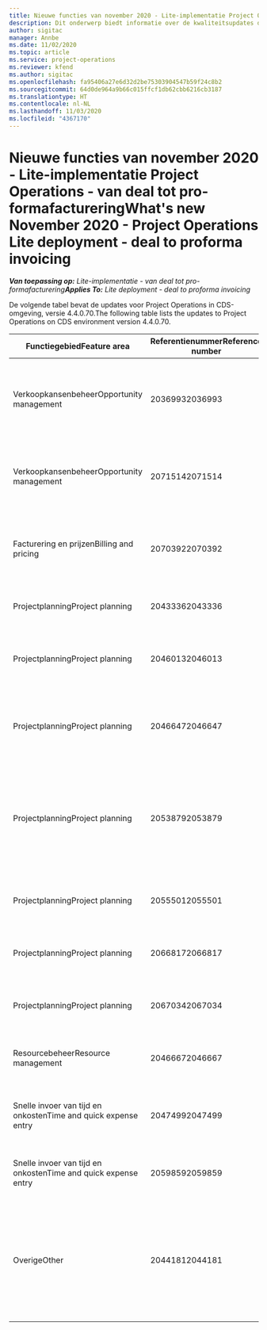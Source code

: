 ```yaml
---
title: Nieuwe functies van november 2020 - Lite-implementatie Project Operations - van deal tot pro-formafacturering
description: Dit onderwerp biedt informatie over de kwaliteitsupdates die beschikbaar zijn in de release van november 2020 van Lite-implementatie Project Operations - van deal tot pro-formafacturering.
author: sigitac
manager: Annbe
ms.date: 11/02/2020
ms.topic: article
ms.service: project-operations
ms.reviewer: kfend
ms.author: sigitac
ms.openlocfilehash: fa95406a27e6d32d2be75303904547b59f24c8b2
ms.sourcegitcommit: 64d0de964a9b66c015ffcf1db62cbb6216cb3187
ms.translationtype: HT
ms.contentlocale: nl-NL
ms.lasthandoff: 11/03/2020
ms.locfileid: "4367170"
---
```

# <a name="whats-new-november-2020---project-operations-lite-deployment---deal-to-proforma-invoicing"></a><span data-ttu-id="98b40-103">Nieuwe functies van november 2020 - Lite-implementatie Project Operations - van deal tot pro-formafacturering</span><span class="sxs-lookup"><span data-stu-id="98b40-103">What's new November 2020 - Project Operations Lite deployment - deal to proforma invoicing</span></span>

<span data-ttu-id="98b40-104">_**Van toepassing op:** Lite-implementatie - van deal tot pro-formafacturering_</span><span class="sxs-lookup"><span data-stu-id="98b40-104">_**Applies To:** Lite deployment - deal to proforma invoicing_</span></span>

<span data-ttu-id="98b40-105">De volgende tabel bevat de updates voor Project Operations in CDS-omgeving, versie 4.4.0.70.</span><span class="sxs-lookup"><span data-stu-id="98b40-105">The following table lists the updates to Project Operations on CDS environment version 4.4.0.70.</span></span>

| <span data-ttu-id="98b40-106">Functiegebied</span><span class="sxs-lookup"><span data-stu-id="98b40-106">Feature area</span></span>                 | <span data-ttu-id="98b40-107">Referentienummer</span><span class="sxs-lookup"><span data-stu-id="98b40-107">Reference number</span></span> | <span data-ttu-id="98b40-108">Kwaliteitsupdate</span><span class="sxs-lookup"><span data-stu-id="98b40-108">Quality update</span></span>                                                                                                                                                                    |
|------------------------------|------------------|-----------------------------------------------------------------------------------------------------------------------------------------------------------------------------------|
| <span data-ttu-id="98b40-109">Verkoopkansenbeheer</span><span class="sxs-lookup"><span data-stu-id="98b40-109">Opportunity management</span></span>       | <span data-ttu-id="98b40-110">2036993</span><span class="sxs-lookup"><span data-stu-id="98b40-110">2036993</span></span>          | <span data-ttu-id="98b40-111">Schattingsregels en contractregels voor resourcetoekenningen worden bijgewerkt in winnende prijsopgaven wanneer het type prijsopgaveregel **Alle taken** is.</span><span class="sxs-lookup"><span data-stu-id="98b40-111">Estimate line and resource   assignment contract lines are updated on winning quotes when the quote line   type is **All tasks**.</span></span>                                                 |
| <span data-ttu-id="98b40-112">Verkoopkansenbeheer</span><span class="sxs-lookup"><span data-stu-id="98b40-112">Opportunity management</span></span>       | <span data-ttu-id="98b40-113">2071514</span><span class="sxs-lookup"><span data-stu-id="98b40-113">2071514</span></span>          | <span data-ttu-id="98b40-114">Kan geen factuur maken voor een mijlpaal met een vaste prijs voor een contract waarvoor taakgebaseerde facturering is ingeschakeld.</span><span class="sxs-lookup"><span data-stu-id="98b40-114">Can't create an invoice for a   fixed price milestone on a contract that has task-based billing enabled.</span></span>                                                                          |
| <span data-ttu-id="98b40-115">Facturering en prijzen</span><span class="sxs-lookup"><span data-stu-id="98b40-115">Billing and pricing</span></span>          | <span data-ttu-id="98b40-116">2070392</span><span class="sxs-lookup"><span data-stu-id="98b40-116">2070392</span></span>          | <span data-ttu-id="98b40-117">Projectcontractregels op de factuur nemen elke keer toe als **Factuurtransacties vernieuwen** wordt geselecteerd.</span><span class="sxs-lookup"><span data-stu-id="98b40-117">Project contract lines on the   invoice increase every time **Refresh invoice transactions** is   selected.</span></span>                                                                       |
| <span data-ttu-id="98b40-118">Projectplanning</span><span class="sxs-lookup"><span data-stu-id="98b40-118">Project planning</span></span>             | <span data-ttu-id="98b40-119">2043336</span><span class="sxs-lookup"><span data-stu-id="98b40-119">2043336</span></span>          | <span data-ttu-id="98b40-120">Kan de record van een projectteamlid niet verwijderen.</span><span class="sxs-lookup"><span data-stu-id="98b40-120">Unable to delete a project team member record.</span></span>                                                                                                                                    |
| <span data-ttu-id="98b40-121">Projectplanning</span><span class="sxs-lookup"><span data-stu-id="98b40-121">Project planning</span></span>             | <span data-ttu-id="98b40-122">2046013</span><span class="sxs-lookup"><span data-stu-id="98b40-122">2046013</span></span>          | <span data-ttu-id="98b40-123">Inconsistent gedrag voor kolommen met schattingen tijdens laden versus bij verandering van type tijdfase.</span><span class="sxs-lookup"><span data-stu-id="98b40-123">Inconsistent behavior for   Estimates tag columns during load vs. on change of time-phase type.</span></span>                                                                                   |
| <span data-ttu-id="98b40-124">Projectplanning</span><span class="sxs-lookup"><span data-stu-id="98b40-124">Project planning</span></span>             | <span data-ttu-id="98b40-125">2046647</span><span class="sxs-lookup"><span data-stu-id="98b40-125">2046647</span></span>          | <span data-ttu-id="98b40-126">Begin- en eindtijden wijken een uur af wanneer resourcevereisten worden gegenereerd door projectteamleden.</span><span class="sxs-lookup"><span data-stu-id="98b40-126">Start and end times are off by   an hour when resource requirements are generated from project team members.</span></span>                                                                      |
| <span data-ttu-id="98b40-127">Projectplanning</span><span class="sxs-lookup"><span data-stu-id="98b40-127">Project planning</span></span>             | <span data-ttu-id="98b40-128">2053879</span><span class="sxs-lookup"><span data-stu-id="98b40-128">2053879</span></span>          | <span data-ttu-id="98b40-129">(In de komende CDS-uitrol) PublishUnassignedAssignments onderbreekt een poging om een taak op te slaan bij de fout "De doorgegeven waarde voor ConditionOperator.In is leeg".</span><span class="sxs-lookup"><span data-stu-id="98b40-129">(Per the upcoming CDS   rollout)   PublishUnassignedAssignments   breaks an attempt to save a task when  the error, "The   value passed for ConditionOperator.In is   empty."</span></span> |
| <span data-ttu-id="98b40-130">Projectplanning</span><span class="sxs-lookup"><span data-stu-id="98b40-130">Project planning</span></span>             | <span data-ttu-id="98b40-131">2055501</span><span class="sxs-lookup"><span data-stu-id="98b40-131">2055501</span></span>          | <span data-ttu-id="98b40-132">Als **Startdatum van project** leeg is, veroorzaakt dat een fout in de planning.</span><span class="sxs-lookup"><span data-stu-id="98b40-132">Leaving the **Project Start   Date** empty causes a failure in the schedule.</span></span>                                                                                                      |
| <span data-ttu-id="98b40-133">Projectplanning</span><span class="sxs-lookup"><span data-stu-id="98b40-133">Project planning</span></span>             | <span data-ttu-id="98b40-134">2066817</span><span class="sxs-lookup"><span data-stu-id="98b40-134">2066817</span></span>          | <span data-ttu-id="98b40-135">Kan geen generieke resource maken met Personen selecteren in het tabblad **Taken**.</span><span class="sxs-lookup"><span data-stu-id="98b40-135">Can't create a generic   resource   using the people picker on   the **Tasks** tab.</span></span>                                                                                               |
| <span data-ttu-id="98b40-136">Projectplanning</span><span class="sxs-lookup"><span data-stu-id="98b40-136">Project planning</span></span>             | <span data-ttu-id="98b40-137">2067034</span><span class="sxs-lookup"><span data-stu-id="98b40-137">2067034</span></span>          | <span data-ttu-id="98b40-138">De knop **Details weergeven** is niet beschikbaar op de pagina **Details van de taak**.</span><span class="sxs-lookup"><span data-stu-id="98b40-138">**View Details** button isn't available on the **Details of Task** page.</span></span>                                                                                                         |
| <span data-ttu-id="98b40-139">Resourcebeheer</span><span class="sxs-lookup"><span data-stu-id="98b40-139">Resource management</span></span>          | <span data-ttu-id="98b40-140">2046667</span><span class="sxs-lookup"><span data-stu-id="98b40-140">2046667</span></span>          | <span data-ttu-id="98b40-141">Generieke teamleden worden niet verwijderd, zelfs niet nadat aan alle bronnen is voldaan.</span><span class="sxs-lookup"><span data-stu-id="98b40-141">Generic team members aren't   deleted even after all resources are fulfilled.</span></span>                                                                                                     |
| <span data-ttu-id="98b40-142">Snelle invoer van tijd en onkosten</span><span class="sxs-lookup"><span data-stu-id="98b40-142">Time and quick expense entry</span></span> | <span data-ttu-id="98b40-143">2047499</span><span class="sxs-lookup"><span data-stu-id="98b40-143">2047499</span></span>          | <span data-ttu-id="98b40-144">De knop **Nieuw** op de pagina Tijdsvermelding opent de pagina **Nieuwe e-mailhandtekening**.</span><span class="sxs-lookup"><span data-stu-id="98b40-144">The **New** button on the Time   Entry page opens the **New Email Signature** page.</span></span>                                                                                               |
| <span data-ttu-id="98b40-145">Snelle invoer van tijd en onkosten</span><span class="sxs-lookup"><span data-stu-id="98b40-145">Time and quick expense entry</span></span> | <span data-ttu-id="98b40-146">2059859</span><span class="sxs-lookup"><span data-stu-id="98b40-146">2059859</span></span>          | <span data-ttu-id="98b40-147">Er wordt een onverwachte pop-up geopend wanneer u een onkostenpost maakt.</span><span class="sxs-lookup"><span data-stu-id="98b40-147">Unexpected   pop-up opens when creating an expense entry.</span></span>                                                                                                                         |
| <span data-ttu-id="98b40-148">Overige</span><span class="sxs-lookup"><span data-stu-id="98b40-148">Other</span></span>                        | <span data-ttu-id="98b40-149">2044181</span><span class="sxs-lookup"><span data-stu-id="98b40-149">2044181</span></span>          | <span data-ttu-id="98b40-150">[Inkooporder verwijderen] Bij het verwijderen van **msdyn_ProjectServiceCore_Patch** en msdyn_ProjectServiceCore_solutions treedt de fout "Record is niet beschikbaar" op.</span><span class="sxs-lookup"><span data-stu-id="98b40-150">[PO Uninstallation] - The error,   "Record is unavailable" occurs when you try to uninstall   **msdyn_ProjectServiceCore_Patch** and msdyn Project service core solutions.</span></span>        |
